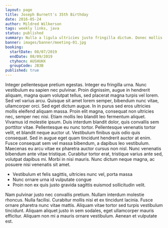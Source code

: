 ```yaml
---
layout: page
title: Joseph Burnett's 35th Birthday
date: 2016-05-24
author: Mildred Wilkerson
tags: weekly links, java
status: published
summary: Nulla a ligula ultricies justo fringilla dictum. Donec mollis.
banner: images/banner/meeting-01.jpg
booking:
  startDate: 08/07/2019
  endDate: 08/09/2019
  ctyhocn: AUSHUHX
  groupCode: JB3B
published: true
---
```

Integer pellentesque pretium egestas. Integer eu fringilla urna. Nunc vestibulum eu sapien nec pulvinar. Proin dignissim, augue in hendrerit aliquam, magna quam volutpat tellus, sed placerat magna turpis vel lorem. Sed vel varius arcu. Quisque sit amet lorem semper, bibendum nunc vitae, ullamcorper orci. Sed eget dictum augue. In in purus sed eros ultricies mollis eleifend aliquam massa. Proin elit magna, consequat non ultricies nec, semper nec nisi. Etiam mollis leo blandit leo fermentum aliquet. Vivamus id molestie ipsum. Duis interdum blandit dolor, quis convallis sem porttitor vitae. Pellentesque eu nunc tortor.
Pellentesque venenatis tortor velit, et blandit neque auctor ut. Vestibulum finibus quis odio quis consequat. Sed in augue eget quam tincidunt hendrerit auctor at enim. Fusce consequat sem vel massa bibendum, a dapibus leo vestibulum. Maecenas eu arcu vitae ex pharetra auctor cursus non nisl. Nunc venenatis bibendum ante vitae tristique. Curabitur tortor erat, tristique varius ante sed, volutpat dapibus mi. Morbi in nisi mauris. Nunc dictum neque magna, ac posuere nisi venenatis sit amet.

* Vestibulum et felis sagittis, ultricies nunc vel, porta massa
* Nunc ornare urna id vulputate congue
* Proin non ex quis justo gravida sagittis euismod sollicitudin velit.

Nam pulvinar justo nec convallis pretium. Nullam interdum molestie rhoncus. Nulla facilisi. Curabitur mollis nisi et ex tincidunt lacinia. Fusce ornare pharetra nunc vitae mattis. Aliquam vitae tortor sed turpis vestibulum tincidunt. Aliquam aliquet justo in sem sodales, eget ullamcorper mauris efficitur. Aliquam non mi a mauris ornare vestibulum. Aenean et vulputate est.
